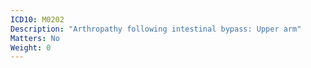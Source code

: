 ```yaml
---
ICD10: M0202
Description: "Arthropathy following intestinal bypass: Upper arm"
Matters: No
Weight: 0
---
```


